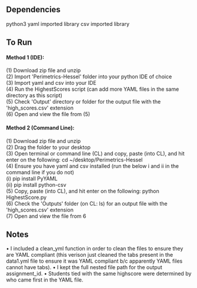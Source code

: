 ## Dependencies

python3
yaml imported library
csv imported library

## To Run

#### Method 1 (IDE):
(1) Download zip file and unzip  
(2) Import 'Perimetrics-Hessel' folder into your python IDE of choice  
(3) Import yaml and csv into your IDE  
(4) Run the HighestScores script (can add more YAML files in the same directory as this script)  
(5) Check 'Output' directory or folder for the output file with the 'high_scores.csv' extension  
(6) Open and view the file from (5)

#### Method 2 (Command Line):
(1) Download zip file and unzip  
(2) Drag the folder to your desktop  
(3) Open terminal or command line (CL) and copy, paste (into CL), and hit enter on the following: cd ~/desktop/Perimetrics-Hessel  
(4) Ensure you have yaml and csv installed (run the below i and ii in the command line if you do not)    
	(i)  pip install PyYAML  
	(ii) pip install python-csv  
(5) Copy, paste (into CL), and hit enter on the following: python HighestScore.py   
(6) Check the 'Outputs' folder (on CL: ls) for an output file with the 'high_scores.csv' extension  
(7) Open and view the file from 6

## Notes

• I included a clean_yml function in order to clean the files to ensure they are YAML compliant (this verison just cleaned the tabs present in the data1.yml file to ensure it was YAML compliant b/c apparently YAML files cannot have tabs).
• I kept the full nested file path for the output assignment_id.
• Students tied with the same highscore were determined by who came first in the YAML file. 